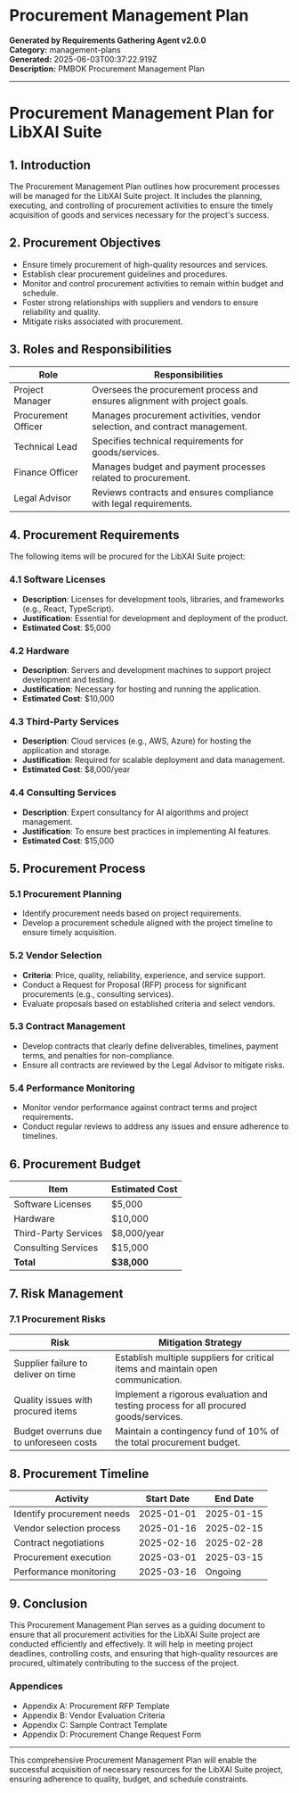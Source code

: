 # Procurement Management Plan

**Generated by Requirements Gathering Agent v2.0.0**  
**Category:** management-plans  
**Generated:** 2025-06-03T00:37:22.919Z  
**Description:** PMBOK Procurement Management Plan

---

# Procurement Management Plan for LibXAI Suite

## 1. Introduction

The Procurement Management Plan outlines how procurement processes will be managed for the LibXAI Suite project. It includes the planning, executing, and controlling of procurement activities to ensure the timely acquisition of goods and services necessary for the project's success.

## 2. Procurement Objectives

- Ensure timely procurement of high-quality resources and services.
- Establish clear procurement guidelines and procedures.
- Monitor and control procurement activities to remain within budget and schedule.
- Foster strong relationships with suppliers and vendors to ensure reliability and quality.
- Mitigate risks associated with procurement.

## 3. Roles and Responsibilities

| Role                   | Responsibilities                                    |
|------------------------|-----------------------------------------------------|
| Project Manager        | Oversees the procurement process and ensures alignment with project goals. |
| Procurement Officer    | Manages procurement activities, vendor selection, and contract management. |
| Technical Lead         | Specifies technical requirements for goods/services. |
| Finance Officer        | Manages budget and payment processes related to procurement. |
| Legal Advisor          | Reviews contracts and ensures compliance with legal requirements. |

## 4. Procurement Requirements

The following items will be procured for the LibXAI Suite project:

### 4.1 Software Licenses
- **Description**: Licenses for development tools, libraries, and frameworks (e.g., React, TypeScript).
- **Justification**: Essential for development and deployment of the product.
- **Estimated Cost**: $5,000

### 4.2 Hardware
- **Description**: Servers and development machines to support project development and testing.
- **Justification**: Necessary for hosting and running the application.
- **Estimated Cost**: $10,000

### 4.3 Third-Party Services
- **Description**: Cloud services (e.g., AWS, Azure) for hosting the application and storage.
- **Justification**: Required for scalable deployment and data management.
- **Estimated Cost**: $8,000/year

### 4.4 Consulting Services
- **Description**: Expert consultancy for AI algorithms and project management.
- **Justification**: To ensure best practices in implementing AI features.
- **Estimated Cost**: $15,000

## 5. Procurement Process

### 5.1 Procurement Planning
- Identify procurement needs based on project requirements.
- Develop a procurement schedule aligned with the project timeline to ensure timely acquisition.

### 5.2 Vendor Selection
- **Criteria**: Price, quality, reliability, experience, and service support.
- Conduct a Request for Proposal (RFP) process for significant procurements (e.g., consulting services).
- Evaluate proposals based on established criteria and select vendors.

### 5.3 Contract Management
- Develop contracts that clearly define deliverables, timelines, payment terms, and penalties for non-compliance.
- Ensure all contracts are reviewed by the Legal Advisor to mitigate risks.

### 5.4 Performance Monitoring
- Monitor vendor performance against contract terms and project requirements.
- Conduct regular reviews to address any issues and ensure adherence to timelines.

## 6. Procurement Budget

| Item                    | Estimated Cost  |
|-------------------------|------------------|
| Software Licenses       | $5,000           |
| Hardware                | $10,000          |
| Third-Party Services    | $8,000/year      |
| Consulting Services      | $15,000          |
| **Total**               | **$38,000**      |

## 7. Risk Management

### 7.1 Procurement Risks

| Risk                                    | Mitigation Strategy                                                                 |
|-----------------------------------------|-------------------------------------------------------------------------------------|
| Supplier failure to deliver on time    | Establish multiple suppliers for critical items and maintain open communication.    |
| Quality issues with procured items     | Implement a rigorous evaluation and testing process for all procured goods/services.|
| Budget overruns due to unforeseen costs | Maintain a contingency fund of 10% of the total procurement budget.                |

## 8. Procurement Timeline

| Activity                        | Start Date   | End Date     |
|---------------------------------|--------------|--------------|
| Identify procurement needs       | 2025-01-01   | 2025-01-15   |
| Vendor selection process         | 2025-01-16   | 2025-02-15   |
| Contract negotiations            | 2025-02-16   | 2025-02-28   |
| Procurement execution            | 2025-03-01   | 2025-03-15   |
| Performance monitoring           | 2025-03-16   | Ongoing      |

## 9. Conclusion

This Procurement Management Plan serves as a guiding document to ensure that all procurement activities for the LibXAI Suite project are conducted efficiently and effectively. It will help in meeting project deadlines, controlling costs, and ensuring that high-quality resources are procured, ultimately contributing to the success of the project. 

### Appendices
- Appendix A: Procurement RFP Template
- Appendix B: Vendor Evaluation Criteria
- Appendix C: Sample Contract Template
- Appendix D: Procurement Change Request Form

--- 

This comprehensive Procurement Management Plan will enable the successful acquisition of necessary resources for the LibXAI Suite project, ensuring adherence to quality, budget, and schedule constraints.